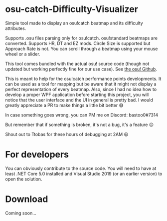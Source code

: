 # osu-catch-Difficulty-Visualizer
Simple tool made to display an osu!catch beatmap and its difficulty attributes.

Supports .osu files parsing only for osu!catch. osu!standard beatmaps are converted.
Supports HR, DT and EZ mods. Circle Size is supported but Approach Rate is not. You can scroll through a beatmap using your mouse wheel or a slider.

This tool comes bundled with the actual osu! source code (though not updated but working perfectly fine for our use case). See [the osu! Github](https://github.com/ppy/osu).

This is meant to help for the osu!catch performance points developments. It can be used as a tool for mapping but be aware that it might not display a perfect representation of every beatmap.
Also, since I had no idea how to develop a proper WPF application before starting this project, you will notice that the user interface and the UI in general is pretty bad. I would greatly appreciate a PR to make things a little bit better :sweat_smile:

In case something goes wrong, you can PM me on Discord: bastoo0#7314

But remember that if something is broken, it's not a bug, it's a feature :wink:

Shout out to Ttobas for these hours of debugging at 2AM :smiley:

# For developers
You can obviously contribute to the source code. You will need to have at least .NET Core 5.0 installed and Visual Studio 2019 (or an earlier version) to open the solution.

# Download
Coming soon...
